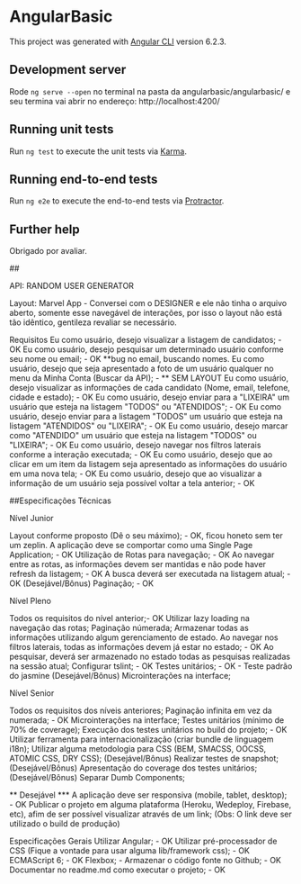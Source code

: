 # AngularBasic

This project was generated with [Angular CLI](https://github.com/angular/angular-cli) version 6.2.3.

## Development server

Rode `ng serve --open` no terminal na pasta da angularbasic/angularbasic/ e seu termina vai abrir no endereço: http://localhost:4200/


## Running unit tests

Run `ng test` to execute the unit tests via [Karma](https://karma-runner.github.io).


## Running end-to-end tests

Run `ng e2e` to execute the end-to-end tests via [Protractor](http://www.protractortest.org/).

## Further help

Obrigado por avaliar.



##<DesafioFrontend Angular />

API: RANDOM USER GENERATOR

Layout: Marvel App - Conversei com o DESIGNER e ele não tinha o arquivo aberto, somente esse navegável de interações, por isso o layout não está tão idêntico, gentileza revaliar se necessário.


Requisitos
Eu como usuário, desejo visualizar a listagem de candidatos; - OK
Eu como usuário, desejo pesquisar um determinado usuário conforme seu nome ou email; - OK **bug no email, buscando nomes.
Eu como usuário, desejo que seja apresentado a foto de um usuário qualquer no menu da Minha Conta (Buscar da API); - ** SEM LAYOUT
Eu como usuário, desejo visualizar as informações de cada candidato (Nome, email, telefone, cidade e estado); - OK
Eu como usuário, desejo enviar para a "LIXEIRA" um usuário que esteja na listagem "TODOS" ou "ATENDIDOS"; - OK
Eu como usuário, desejo enviar para a listagem "TODOS" um usuário que esteja na listagem "ATENDIDOS" ou "LIXEIRA"; - OK
Eu como usuário, desejo marcar como "ATENDIDO" um usuário que esteja na listagem "TODOS" ou "LIXEIRA"; - OK
Eu como usuário, desejo navegar nos filtros laterais conforme a interação executada; - OK
Eu como usuário, desejo que ao clicar em um item da listagem seja apresentado as informações do usuário em uma nova tela; - OK
Eu como usuário, desejo que ao visualizar a informação de um usuário seja possível voltar a tela anterior; - OK


##Especificações Técnicas

Nível Junior

Layout conforme proposto (Dê o seu máximo); - OK, ficou honeto sem ter um zeplin.
A aplicação deve se comportar como uma Single Page Application; - OK
Utilização de Rotas para navegação; - OK
Ao navegar entre as rotas, as informações devem ser mantidas e não pode haver refresh da listagem; - OK
A busca deverá ser executada na listagem atual; - OK
(Desejável/Bônus) Paginação; - OK


Nível Pleno

Todos os requisitos do nível anterior;- OK
Utilizar lazy loading na navegação das rotas;
Paginação númerada;
Armazenar todas as informações utilizando algum gerenciamento de estado.
Ao navegar nos filtros laterais, todas as informações devem já estar no estado; - OK
Ao pesquisar, deverá ser armazenado no estado todas as pesquisas realizadas na sessão atual;
Configurar tslint; - OK
Testes unitários; - OK - Teste padrão do jasmine
(Desejável/Bônus) Microinterações na interface;

Nível Senior

Todos os requisitos dos níveis anteriores;
Paginação infinita em vez da numerada; - OK
Microinterações na interface;
Testes unitários (mínimo de 70% de coverage);
Execução dos testes unitários no build do projeto; - OK
Utilizar ferramenta para internacionalização (criar bundle de linguagem i18n);
Utilizar alguma metodologia para CSS (BEM, SMACSS, OOCSS, ATOMIC CSS, DRY CSS);
(Desejável/Bônus) Realizar testes de snapshot; 
(Desejável/Bônus) Apresentação do coverage dos testes unitários;
(Desejável/Bônus) Separar Dumb Components;

** Desejável ***
A aplicação deve ser responsiva (mobile, tablet, desktop); - OK
Publicar o projeto em alguma plataforma (Heroku, Wedeploy, Firebase, etc), afim de ser possível visualizar através de um link; (Obs: O link deve ser utilizado o build de produção)

Especificações Gerais
Utilizar Angular; - OK
Utilizar pré-processador de CSS (Fique a vontade para usar alguma lib/framework css); - OK
ECMAScript 6; - OK
Flexbox; - 
Armazenar o código fonte no Github; - OK
Documentar no readme.md como executar o projeto; - OK


